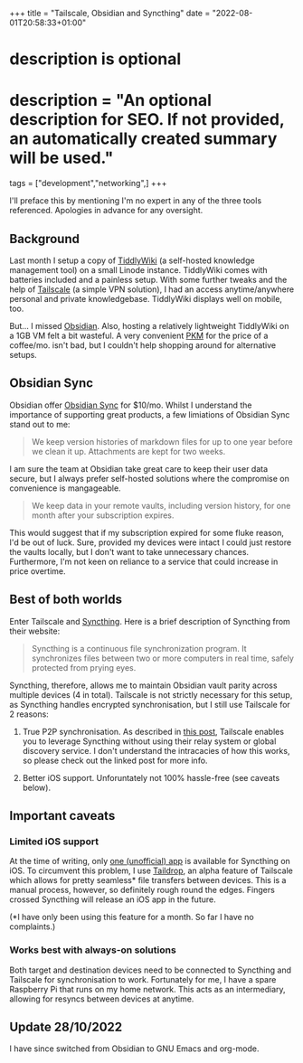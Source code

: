 +++
title = "Tailscale, Obsidian and Syncthing"
date = "2022-08-01T20:58:33+01:00"

#
# description is optional
#
# description = "An optional description for SEO. If not provided, an automatically created summary will be used."

tags = ["development","networking",]
+++

I'll preface this by mentioning I'm no expert in any of the three tools referenced. Apologies in advance for any oversight.

## Background

Last month I setup a copy of [TiddlyWiki](https://tiddlywiki.com/) (a self-hosted knowledge management tool) on a small Linode instance. TiddlyWiki comes with batteries included and a painless setup. With some further tweaks and the help of [Tailscale](https://tailscale.com/) (a simple VPN solution), I had an access anytime/anywhere personal and private knowledgebase. TiddlyWiki displays well on mobile, too. 

But... I missed [Obsidian](https://obsidian.md/). Also, hosting a relatively lightweight TiddlyWiki on a 1GB VM felt a bit wasteful. A very convenient [PKM](https://en.wikipedia.org/wiki/Personal_knowledge_management) for the price of a coffee/mo. isn't bad, but I couldn't help shopping around for alternative setups.

## Obsidian Sync 

Obsidian offer [Obsidian Sync](https://obsidian.md/sync) for $10/mo. Whilst I understand the importance of supporting great products, a few limiations of Obsidian Sync stand out to me: 

> We keep version histories of markdown files for up to one year before we clean it up. Attachments are kept for two weeks.

I am sure the team at Obsidian take great care to keep their user data secure, but I always prefer self-hosted solutions where the compromise on convenience is mangageable.

> We keep data in your remote vaults, including version history, for one month after your subscription expires.

This would suggest that if my subscription expired for some fluke reason, I'd be out of luck. Sure, provided my devices were intact I could just restore the vaults locally, but I don't want to take unnecessary chances. Furthermore, I'm not keen on reliance to a service that could increase in price overtime. 

## Best of both worlds

Enter Tailscale and [Syncthing](https://syncthing.net/). Here is a brief description of Syncthing from their website:

> Syncthing is a continuous file synchronization program. It synchronizes files between two or more computers in real time, safely protected from prying eyes.

Syncthing, therefore, allows me to maintain Obsidian vault parity across multiple devices (4 in total). Tailscale is not strictly necessary for this setup, as Syncthing handles encrypted synchronisation, but I still use Tailscale for 2 reasons:

1. True P2P synchronisation. As described in [this post](https://console.dev/articles/private-p2p-encrypted-file-sync-syncthing-tailscale/), Tailscale enables you to leverage Syncthing without using their relay system or global discovery service. I don't understand the intracacies of how this works, so please check out the linked post for more info.

2. Better iOS support. Unforuntately not 100% hassle-free (see caveats below). 

## Important caveats

### Limited iOS support

At the time of writing, only [one (unofficial) app](https://apps.apple.com/gb/app/mobius/id1453744762) is available for Syncthing on iOS. To circumvent this problem, I use [Taildrop](https://tailscale.com/kb/1106/taildrop/), an alpha feature of Tailscale which allows for pretty seamless* file transfers between devices. This is a manual process, however, so definitely rough round the edges. Fingers crossed Syncthing will release an iOS app in the future.

(*I have only been using this feature for a month. So far I have no complaints.)

### Works best with always-on solutions

Both target and destination devices need to be connected to Syncthing and Tailscale for synchronisation to work. Fortunately for me, I have a spare Raspberry Pi that runs on my home network. This acts as an intermediary, allowing for resyncs between devices at anytime.

## Update 28/10/2022

I have since switched from Obsidian to GNU Emacs and org-mode.